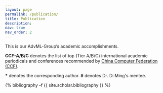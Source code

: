 ```yaml
---
layout: page
permalink: /publication/
title: Publication
description:
nav: true
nav_order: 2
---
```

<!-- _pages/publications.md -->

This is our AdvML-Group’s academic accomplishments.

<b>CCF-A/B/C</b> denotes the list of top (Tier A/B/C) international academic periodicals and conferences recommended by <a href="https://www.ccf.org.cn/en/Bulletin/2019-05-13/663884.shtml">China Computer Federation (CCF)</a>.

<b>*</b> denotes the corresponding author. <b>#</b> denotes Dr. Di Ming's mentee.

<div class="publications">

{% bibliography -f {{ site.scholar.bibliography }} %}

</div>
